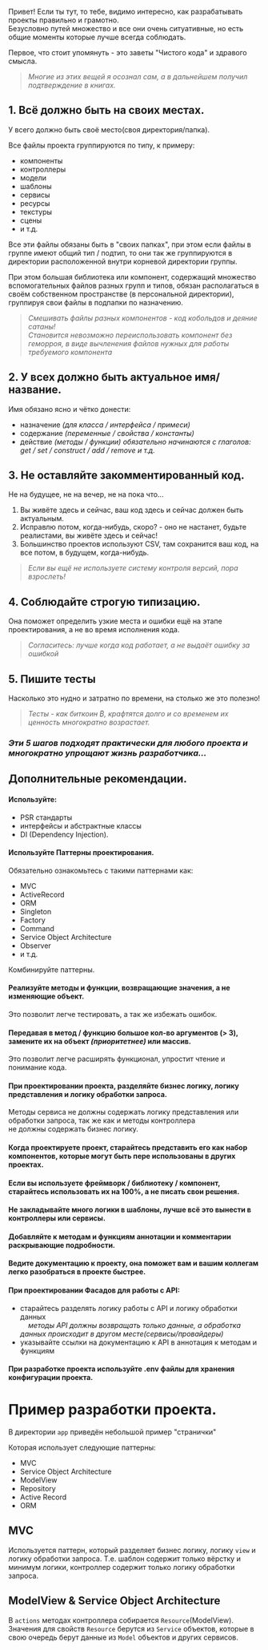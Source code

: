 Привет! Если ты тут, то тебе, видимо интересно, как разрабатывать проекты правильно и грамотно.  
Безусловно путей множество и все они очень ситуативные, но есть общие моменты которые лучше всегда соблюдать.

Первое, что стоит упомянуть - это заветы "Чистого кода" и здравого смысла.  
> _Многие из этих вещей я осознал сам, а в дальнейшем получил подтверждение в книгах._

## 1. Всё должно быть на своих местах.
У всего должно быть своё место(своя директория/папка).  

Все файлы проекта группируются по типу, к примеру:
- компоненты
- контроллеры
- модели
- шаблоны
- сервисы
- ресурсы
- текстуры
- сцены
- и т.д.  

Все эти файлы обязаны быть в "своих папках", при этом если файлы в группе имеют общий тип / подтип, то они так же группируются в директории расположенной внутри корневой директории группы.

При этом большая библиотека или компонент, содержащий множество вспомогательных файлов разных групп и типов, обязан располагаться в своём собственном пространстве (в персональной директории), группируя свои файлы в подпапки по назначению.  
> _Смешивать файлы разных компонентов - код кобольдов и деяние сатаны!  
Становится невозможно переиспользовать компонент без геморроя, в виде вычленения файлов нужных для работы требуемого компонента_

## 2. У всех должно быть актуальное имя/название.
Имя обязано ясно и чётко донести:
- назначение _(для класса / интерфейса / примеси)_
- содержание _(переменные / свойства / константы)_
- действие _(методы / функции)_
  _обязательно начинаются с глаголов: get / set / construct / add / remove и т.д._

## 3. Не оставляйте закомментированный код.
Не на будущее, не на вечер, не на пока что...

1. Вы живёте здесь и сейчас, ваш код здесь и сейчас должен быть актуальным.  
2. Исправлю потом, когда-нибудь, скоро? - оно не настанет, будьте реалистами, вы живёте здесь и сейчас!  
3. Большинство проектов используют CSV, там сохранится ваш код, на все потом, в будущем, когда-нибудь.  
> _Если вы ещё не используете систему контроля версий, пора взрослеть!_

## 4. Соблюдайте строгую типизацию.
Она поможет определить узкие места и ошибки ещё на этапе проектирования, а не во время исполнения кода.  
> _Согласитесь: лучше когда код работает, а не выдаёт ошибку за ошибкой_

## 5. Пишите тесты
Насколько это нудно и затратно по времени, на столько же это полезно!
> _Тесты - как биткоин ₿, крафтятся долго и со временем их ценность многократно возрастает._

### <i>Эти 5 шагов подходят практически для любого проекта и многократно упрощают жизнь разработчика...</i>

## Дополнительные рекомендации.

#### Используйте:
 - PSR стандарты
 - интерфейсы и абстрактные классы
 - DI (Dependency Injection).

#### Используйте Паттерны проектирования.
Обязательно ознакомьтесь с такими паттернами как: 
- MVC
- ActiveRecord
- ORM
- Singleton
- Factory
- Command
- Service Object Architecture
- Observer
- и т.д.

Комбинируйте паттерны.

#### Реализуйте методы и функции, возвращающие значения, а не изменяющие объект.
Это позволит легче тестировать, а так же избежать ошибок.

#### Передавая в метод / функцию большое кол-во аргументов (> 3), замените их на объект _(приоритетнее)_ или массив.
Это позволит легче расширять функционал, упростит чтение и понимание кода.

#### При проектировании проекта, разделяйте бизнес логику, логику представления и логику обработки запроса.
Методы сервиса не должны содержать логику представления или обработки запроса, так же как и методы контроллера  
не должны содержать бизнес логику.

#### Когда проектируете проект, старайтесь представить его как набор компонентов, которые могут быть пере использованы в других проектах.

#### Если вы используете фреймворк / библиотеку / компонент, старайтесь использовать их на 100%, а не писать свои решения.

#### Не закладывайте много логики в шаблоны, лучше всё это вынести в контроллеры или сервисы.

#### Добавляйте к методам и функциям аннотации и комментарии раскрывающие подробности.

#### Ведите документацию к проекту, она поможет вам и вашим коллегам легко разобраться в проекте быстрее.

#### При проектировании Фасадов для работы с API:
 - старайтесь разделять логику работы с API и логику обработки данных  
 &nbsp; &nbsp; _методы API должны возвращать только данные, а обработка данных происходит в другом месте(сервисы/провайдеры)_
 - указывайте ссылки на документацию к API в аннотация к методам и функциям

#### При разработке проекта используйте .env файлы для хранения конфигурации проекта.



# Пример разработки проекта.

В директории `app` приведён небольшой пример "странички"

Которая использует следующие паттерны: 
- MVC
- Service Object Architecture
- ModelView
- Repository
- Active Record
- ORM

## MVC
Используется паттерн, который разделяет бизнес логику, логику `view` и логику обработки запроса. 
Т.е. шаблон содержит только вёрстку и минимум логики, контроллер содержит только логику обработки запроса.

## ModelView & Service Object Architecture 
В `actions` методах контроллера собирается `Resource`(ModelView). 
Значения для свойств `Resource` берутся из `Service` объектов, которые в свою очередь берут данные из `Model` 
объектов и других сервисов.
